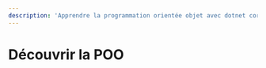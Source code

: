 ```yaml
---
description: 'Apprendre la programmation orientée objet avec dotnet core et C#'
---
```


# Découvrir la POO

